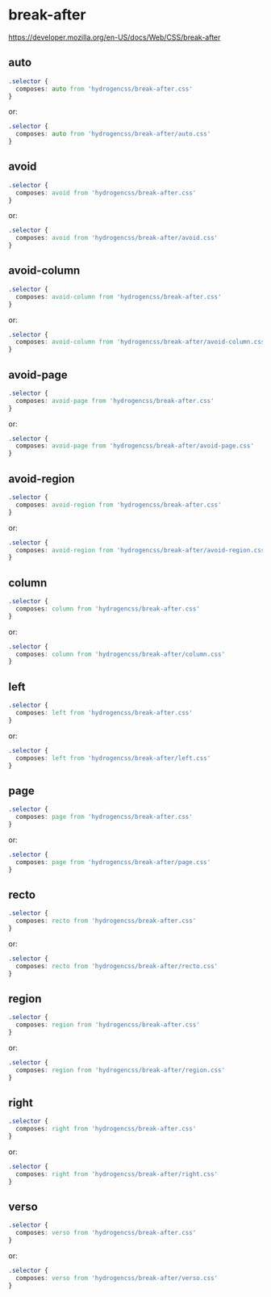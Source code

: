 # break-after

https://developer.mozilla.org/en-US/docs/Web/CSS/break-after

## auto
```css
.selector {
  composes: auto from 'hydrogencss/break-after.css'
}
```

or:
```css
.selector {
  composes: auto from 'hydrogencss/break-after/auto.css'
}
```

## avoid
```css
.selector {
  composes: avoid from 'hydrogencss/break-after.css'
}
```

or:
```css
.selector {
  composes: avoid from 'hydrogencss/break-after/avoid.css'
}
```

## avoid-column
```css
.selector {
  composes: avoid-column from 'hydrogencss/break-after.css'
}
```

or:
```css
.selector {
  composes: avoid-column from 'hydrogencss/break-after/avoid-column.css'
}
```

## avoid-page
```css
.selector {
  composes: avoid-page from 'hydrogencss/break-after.css'
}
```

or:
```css
.selector {
  composes: avoid-page from 'hydrogencss/break-after/avoid-page.css'
}
```

## avoid-region
```css
.selector {
  composes: avoid-region from 'hydrogencss/break-after.css'
}
```

or:
```css
.selector {
  composes: avoid-region from 'hydrogencss/break-after/avoid-region.css'
}
```

## column
```css
.selector {
  composes: column from 'hydrogencss/break-after.css'
}
```

or:
```css
.selector {
  composes: column from 'hydrogencss/break-after/column.css'
}
```

## left
```css
.selector {
  composes: left from 'hydrogencss/break-after.css'
}
```

or:
```css
.selector {
  composes: left from 'hydrogencss/break-after/left.css'
}
```

## page
```css
.selector {
  composes: page from 'hydrogencss/break-after.css'
}
```

or:
```css
.selector {
  composes: page from 'hydrogencss/break-after/page.css'
}
```

## recto
```css
.selector {
  composes: recto from 'hydrogencss/break-after.css'
}
```

or:
```css
.selector {
  composes: recto from 'hydrogencss/break-after/recto.css'
}
```

## region
```css
.selector {
  composes: region from 'hydrogencss/break-after.css'
}
```

or:
```css
.selector {
  composes: region from 'hydrogencss/break-after/region.css'
}
```

## right
```css
.selector {
  composes: right from 'hydrogencss/break-after.css'
}
```

or:
```css
.selector {
  composes: right from 'hydrogencss/break-after/right.css'
}
```

## verso
```css
.selector {
  composes: verso from 'hydrogencss/break-after.css'
}
```

or:
```css
.selector {
  composes: verso from 'hydrogencss/break-after/verso.css'
}
```

